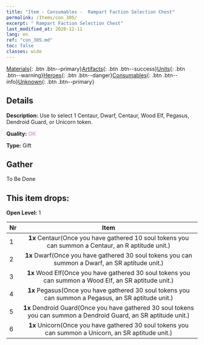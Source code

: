 ```yaml
---
title: "Item - Consumables -  Rampart Faction Selection Chest"
permalink: /Items/con_305/
excerpt: " Rampart Faction Selection Chest"
last_modified_at: 2020-12-11
lang: en
ref: "con_305.md"
toc: false
classes: wide
---
```

 [Materials](/Items/){: .btn .btn--primary}[Artifacts](/Items/Artifacts/){: .btn .btn--success}[Units](/Items/Units/){: .btn .btn--warning}[Heroes](/Items/Heroes/){: .btn .btn--danger}[Consumables](/Items/Consumables/){: .btn .btn--info}[Unknown](/Items/Unknown/){: .btn .btn--primary}

## Details
 **Description:** Use to select 1 Centaur, Dwarf, Centaur, Wood Elf, Pegasus, Dendroid Guard, or Unicorn token.

 **Quality:** <span style="color: #DA70D6">OK</span>

 **Type:** Gift

## Gather

  To Be Done

## This item drops:

 **Open Level:** 1

  | Nr |      Item    |
  |:---|:------------:|
  | 1 |  **1x** Centaur(Once you have gathered 10 soul tokens you can summon a Centaur, an R aptitude unit.) | 
  | 2 |  **1x** Dwarf(Once you have gathered 30 soul tokens you can summon a Dwarf, an SR aptitude unit.) | 
  | 3 |  **1x** Wood Elf(Once you have gathered 30 soul tokens you can summon a Wood Elf, an SR aptitude unit.) | 
  | 4 |  **1x** Pegasus(Once you have gathered 30 soul tokens you can summon a Pegasus, an SR aptitude unit.) | 
  | 5 |  **1x** Dendroid Guard(Once you have gathered 30 soul tokens you can summon a Dendroid Guard, an SR aptitude unit.) | 
  | 6 |  **1x** Unicorn(Once you have gathered 30 soul tokens you can summon a Unicorn, an SR aptitude unit.) | 
